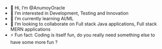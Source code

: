 - 👋 Hi, I’m @AnumoyOracle
- 👀 I’m interested in Development, Testing and Innovation
- 🌱 I’m currently learning AI/ML
- 💞️ I’m looking to collaborate on Full stack Java applications, Full stack MERN applications
- ⚡ Fun fact: Coding is itself fun, do you really need something else to have some more fun ?

<!---
AnumoyOracle/AnumoyOracle is a ✨ special ✨ repository because its `README.md` (this file) appears on your GitHub profile.
You can click the Preview link to take a look at your changes.
--->
